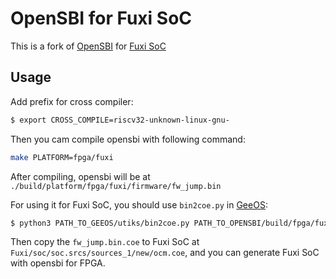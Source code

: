 # OpenSBI for Fuxi SoC

This is a fork of [OpenSBI](https://github.com/riscv/opensbi) for [Fuxi SoC](https://github.com/wfly1998/Fuxi)

## Usage

Add prefix for cross compiler:

```sh
$ export CROSS_COMPILE=riscv32-unknown-linux-gnu-
```

Then you cam compile opensbi with following command:

```sh
make PLATFORM=fpga/fuxi
```

After compiling, opensbi will be at `./build/platform/fpga/fuxi/firmware/fw_jump.bin`

For using it for Fuxi SoC, you should use `bin2coe.py` in [GeeOS](https://github.com/wfly1998/GeeOS):

```sh
$ python3 PATH_TO_GEEOS/utiks/bin2coe.py PATH_TO_OPENSBI/build/fpga/fuxi/firmware/fw_jump.bin
```

Then copy the `fw_jump.bin.coe` to Fuxi SoC at `Fuxi/soc/soc.srcs/sources_1/new/ocm.coe`, and you can generate Fuxi SoC with opensbi for FPGA.

